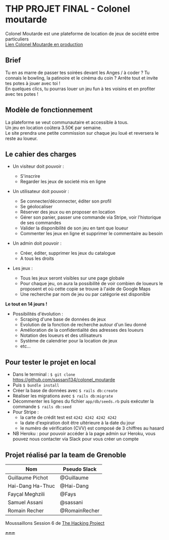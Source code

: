 # THP PROJET FINAL - Colonel moutarde

Colonel Moutarde est une plateforme de location de jeux de société entre particuliers  
[Lien Colonel Moutarde en production](http://colonel-moutarde.herokuapp.com/)

##  Brief

Tu en as marre de passer tes soirées devant les Anges / à coder ? Tu connais le bowling, la patinoire et le cinéma du coin ? Arrête tout et invite tes potes à jouer avec toi !  
En quelques clics, tu pourras louer un jeu fun à tes voisins et en profiter avec tes potes !

##  Modèle de fonctionnement

La plateforme se veut communautaire et accessible à tous.  
Un jeu en location coûtera 3.50€ par semaine.   
Le site prendra une petite commission sur chaque jeu loué et reversera le reste au loueur.  

##  Le cahier des charges

- Un visiteur doit pouvoir :
  - S'inscrire
  - Regarder les jeux de societé mis en ligne

- Un utilisateur doit pouvoir :
  - Se connecter/déconnecter, éditer son profil
  - Se géolocaliser
  - Réserver des jeux ou en proposer en location
  - Gérer son panier, passer une commande via Stripe, voir l'historique de ses commandes
  - Valider la disponibilité de son jeu en tant que loueur
  - Commenter les jeux en ligne et supprimer le commentaire au besoin

- Un admin doit pouvoir :
  - Créer, éditer, supprimer les jeux du catalogue
  - A tous les droits

- Les jeux :
  - Tous les jeux seront visibles sur une page globale
  - Pour chaque jeu, on aura la possibilité de voir combien de loueurs le proposent et où cette copie se trouve à l'aide de Google Maps
  - Une recherche par nom de jeu ou par catégorie est disponible  

**Le tout en 14 jours !**

- Possibilités d'évolution :
  - Scraping d'une base de données de jeux
  - Evolution de la fonction de recherche autour d'un lieu donné
  - Amélioration de la confidentialité des adresses des loueurs
  - Notation des loueurs et des utilisateurs
  - Système de calendrier pour la location de jeux
  - etc...

## Pour tester le projet en local
* Dans le terminal : `$ git clone` https://github.com/sassani134/colonel_moutarde
* Puis `$ bundle install`
* Créer la base de données avec `$ rails db:create`
* Réaliser les migrations avec `$ rails db:migrate`
* Décommenter les lignes du fichier `app/db/seeds.rb` puis exécuter la commande `$ rails db:seed`
* Pour Stripe :
  * la carte de crédit test est `4242 4242 4242 4242` 
  * la date d'expiration doit être ultérieure à la date du jour
  * le numéro de vérification (CVV) est composé de 3 chiffres au hasard
* NB Heroku : pour pouvoir accéder à la page admin sur Heroku, vous pouvez nous contacter via Slack pour vous créer un compte

## Projet réalisé par la team de Grenoble

| Nom                | Pseudo Slack      |
| -------------------|-------------------|
| Guillaume Pichot   | @Guillaume        |
| Hai-Dang Ha-Thuc   | @Hai-Dang         |
| Fayçal Meghzili    | @Fays             |
| Samuel Assani      | @sassani          |
| Romain Recher      | @RomainRecher     |

Moussaillons Session 6 de [The Hacking Project](https://www.thehackingproject.org/)

:end::end::end:
